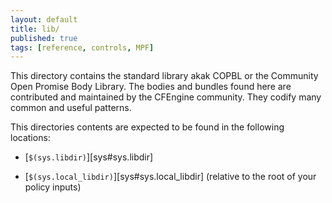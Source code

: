 ```yaml
---
layout: default
title: lib/
published: true
tags: [reference, controls, MPF]
---
```


This directory contains the standard library akak COPBL or the Community Open
Promise Body Library. The bodies and bundles found here are contributed and
maintained by the CFEngine community. They codify many common and useful
patterns.

This directories contents are expected to be found in the following locations:

* [`$(sys.libdir)`][sys#sys.libdir]

* [`$(sys.local_libdir)`][sys#sys.local_libdir] (relative to the root of your policy inputs)
